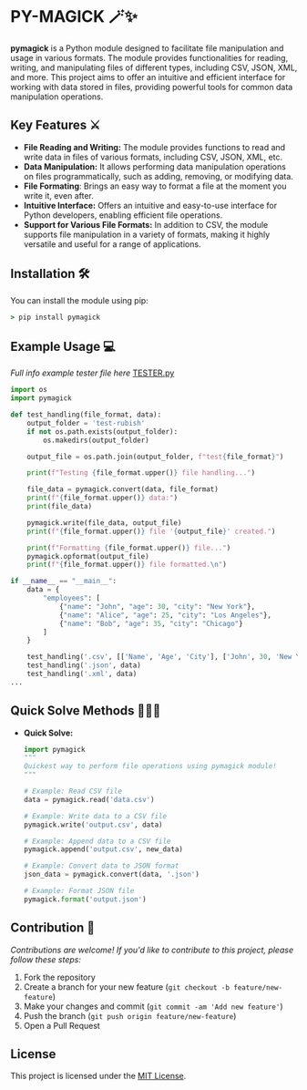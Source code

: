 # PY-MAGICK 🪄✨

**pymagick** is a Python module designed to facilitate file manipulation and usage in various formats. The module provides functionalities for reading, writing, and manipulating files of different types, including CSV, JSON, XML, and more. This project aims to offer an intuitive and efficient interface for working with data stored in files, providing powerful tools for common data manipulation operations.

## Key Features ⚔️

- **File Reading and Writing:** The module provides functions to read and write data in files of various formats, including CSV, JSON, XML, etc.
- **Data Manipulation:** It allows performing data manipulation operations on files programmatically, such as adding, removing, or modifying data.
- **File Formating**: Brings an easy way to format a file at the moment you write it, even after.
- **Intuitive Interface:** Offers an intuitive and easy-to-use interface for Python developers, enabling efficient file operations.
- **Support for Various File Formats:** In addition to CSV, the module supports file manipulation in a variety of formats, making it highly versatile and useful for a range of applications.

## Installation 🛠️

You can install the module using pip:

```cmd
> pip install pymagick
````

## Example Usage 💻
*Full info example tester file here*
[TESTER.py](https://gist.github.com/SergioLKG/e1bd7c26a29653cb5bec0824151be8f2)

```python
import os
import pymagick

def test_handling(file_format, data):
    output_folder = 'test-rubish'
    if not os.path.exists(output_folder):
        os.makedirs(output_folder)

    output_file = os.path.join(output_folder, f"test{file_format}")

    print(f"Testing {file_format.upper()} file handling...")

    file_data = pymagick.convert(data, file_format)
    print(f"{file_format.upper()} data:")
    print(file_data)

    pymagick.write(file_data, output_file)
    print(f"{file_format.upper()} file '{output_file}' created.")

    print(f"Formatting {file_format.upper()} file...")
    pymagick.opformat(output_file)
    print(f"{file_format.upper()} file formatted.\n")

if __name__ == "__main__":
    data = {
        "employees": [
            {"name": "John", "age": 30, "city": "New York"},
            {"name": "Alice", "age": 25, "city": "Los Angeles"},
            {"name": "Bob", "age": 35, "city": "Chicago"}
        ]
    }

    test_handling('.csv', [['Name', 'Age', 'City'], ['John', 30, 'New York'], ['Alice', 25, 'Los Angeles'], ['Bob', 35, 'Chicago']])
    test_handling('.json', data)
    test_handling('.xml', data)
...
```

## Quick Solve Methods 🏃‍♂️💨

- **Quick Solve:**
    ```python
    import pymagick
    """
    Quickest way to perform file operations using pymagick module!
    """

    # Example: Read CSV file
    data = pymagick.read('data.csv')

    # Example: Write data to a CSV file
    pymagick.write('output.csv', data)

    # Example: Append data to a CSV file
    pymagick.append('output.csv', new_data)

    # Example: Convert data to JSON format
    json_data = pymagick.convert(data, '.json')

    # Example: Format JSON file
    pymagick.format('output.json')
    ```

## Contribution 🤝

*Contributions are welcome! If you'd like to contribute to this project, please follow these steps:*

1. Fork the repository
2. Create a branch for your new feature (`git checkout -b feature/new-feature`)
3. Make your changes and commit (`git commit -am 'Add new feature'`)
4. Push the branch (`git push origin feature/new-feature`)
5. Open a Pull Request

## License

This project is licensed under the [MIT License](LICENSE).
